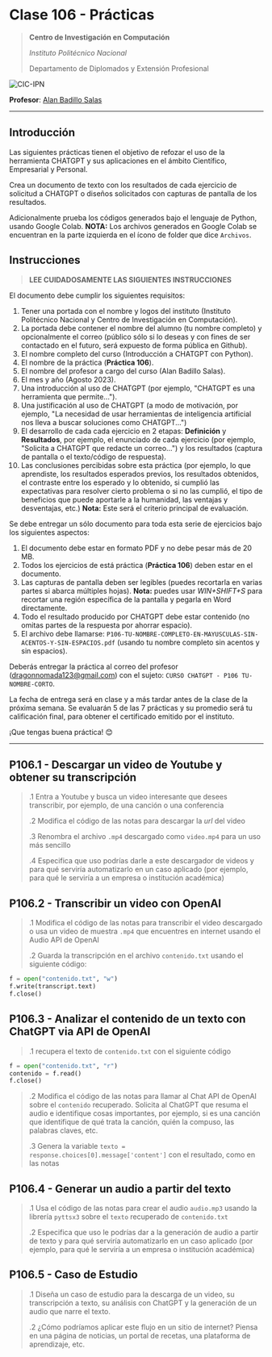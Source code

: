 # Clase 106 - Prácticas

> **Centro de Investigación en Computación**
>
> *Instituto Politécnico Nacional*
>
> Departamento de Diplomados y Extensión Profesional
>

![CIC-IPN](https://www.cic.ipn.mx/images/logos/logositiocicletras.png)

**Profesor**: [Alan Badillo Salas](alan@nomadacode.com)

---

## Introducción

Las siguientes prácticas tienen el objetivo de refozar el uso de la herramienta CHATGPT y sus aplicaciones en el ámbito Científico, Empresarial y Personal.

Crea un documento de texto con los resultados de cada ejercicio de solicitud a CHATGPT o diseños solicitados con capturas de pantalla de los resultados.

Adicionalmente prueba los códigos generados bajo el lenguaje de Python, usando Google Colab. **NOTA:** Los archivos generados en Google Colab se encuentran en la parte izquierda en el ícono de folder que dice `Archivos`.

## Instrucciones

> **LEE CUIDADOSAMENTE LAS SIGUIENTES INSTRUCCIONES**

El documento debe cumplir los siguientes requisitos:

1. Tener una portada con el nombre y logos del instituto (Instituto Politécnico Nacional y Centro de Investigación en Computación).
2. La portada debe contener el nombre del alumno (tu nombre completo) y opcionalmente el correo (público sólo si lo deseas y con fines de ser contactado en el futuro, será expuesto de forma pública en Github).
3. El nombre completo del curso (Introducción a CHATGPT con Python).
4. El nombre de la práctica (**Práctica 106**).
5. El nombre del profesor a cargo del curso (Alan Badillo Salas).
6. El mes y año (Agosto 2023).
7. Una introducción al uso de CHATGPT (por ejemplo, "CHATGPT es una herramienta que permite...").
8. Una justificación al uso de CHATGPT (a modo de motivación, por ejemplo, "La necesidad de usar herramientas de inteligencia artificial nos lleva a buscar soluciones como CHATGPT...")
9. El desarrollo de cada cada ejercicio en 2 etapas: **Definición** y **Resultados**, por ejemplo, el enunciado de cada ejercicio (por ejemplo, "Solicita a CHATGPT que redacte un correo...") y los resultados (captura de pantalla o el texto/código de respuesta).
10. Las conclusiones percibidas sobre esta práctica (por ejemplo, lo que aprendiste, los resultados esperados previos, los resultados obtenidos, el contraste entre los esperado y lo obtenido, si cumplió las expectativas para resolver cierto problema o si no las cumplió, el tipo de beneficios que puede aportarle a la humanidad, las ventajas y desventajas, etc.) **Nota:** Este será el criterio principal de evaluación.

Se debe entregar un sólo documento para toda esta serie de ejercicios bajo los siguientes aspectos:

1. El documento debe estar en formato PDF y no debe pesar más de 20 MB.
2. Todos los ejercicios de está práctica (**Práctica 106**) deben estar en el documento.
3. Las capturas de pantalla deben ser legibles (puedes recortarla en varias partes si abarca múltiples hojas). **Nota:** puedes usar *WIN+SHIFT+S* para recortar una región específica de la pantalla y pegarla en Word directamente.
4. Todo el resultado producido por CHATGPT debe estar contenido (no omitas partes de la respuesta por ahorrar espacio).
5. El archivo debe llamarse: `P106-TU-NOMBRE-COMPLETO-EN-MAYUSCULAS-SIN-ACENTOS-Y-SIN-ESPACIOS.pdf` (usando tu nombre completo sin acentos y sin espacios).

Deberás entregar la práctica al correo del profesor ([dragonnomada123@gmail.com](dragonnomada123@gmail.com)) con el sujeto: `CURSO CHATGPT - P106 TU-NOMBRE-CORTO`.

La fecha de entrega será en clase y a más tardar antes de la clase de la próxima semana. Se evaluarán 5 de las 7 prácticas y su promedio será tu calificación final, para obtener el certificado emitido por el instituto.

¡Que tengas buena práctica! 😊

---

## P106.1 - Descargar un video de Youtube y obtener su transcripción

> .1 Entra a Youtube y busca un video interesante que desees transcribir, por ejemplo, de una canción o una conferencia
>
>
> .2 Modifica el código de las notas para descargar la *url* del video
>
>
> .3 Renombra el archivo `.mp4` descargado como `video.mp4` para un uso más sencillo
>
> .4 Especifica que uso podrías darle a este descargador de videos y para qué serviría automatizarlo en un caso aplicado (por ejemplo, para qué le serviría a un empresa o institución académica)
>

## P106.2 - Transcribir un video con OpenAI

> .1 Modifica el código de las notas para transcribir el video descargado o usa un video de muestra `.mp4` que encuentres en internet usando el Audio API de OpenAI
>
>
> .2 Guarda la transcripción en el archivo `contenido.txt` usando el siguiente código:

```py
f = open("contenido.txt", "w")
f.write(transcript.text)
f.close()
```

## P106.3 - Analizar el contenido de un texto con ChatGPT via API de OpenAI

> .1 recupera el texto de `contenido.txt` con el siguiente código

```py
f = open("contenido.txt", "r")
contenido = f.read()
f.close()
```

> .2 Modifica el código de las notas para llamar al Chat API de OpenAI sobre el `contenido` recuperado. Solicita al ChatGPT que resuma el audio e identifique cosas importantes, por ejemplo, si es una canción que identifique de qué trata la canción, quién la compuso, las palabras claves, etc.
>
>
> .3 Genera la variable `texto = response.choices[0].message['content']` con el resultado, como en las notas
>

## P106.4 - Generar un audio a partir del texto

> .1 Usa el código de las notas para crear el audio `audio.mp3` usando la librería `pyttsx3` sobre el `texto` recuperado de `contenido.txt`
>
>
> .2 Especifica que uso le podrías dar a la generación de audio a partir de texto y para qué serviría automatizarlo en un caso aplicado (por ejemplo, para qué le serviría a un empresa o institución académica)
>

## P106.5 - Caso de Estudio

> .1 Diseña un caso de estudio para la descarga de un video, su transcripción a texto, su análisis con ChatGPT y la generación de un audio que narre el texto.
>
>
> .2 ¿Cómo podríamos aplicar este flujo en un sitio de internet? Piensa en una página de noticias, un portal de recetas, una plataforma de aprendizaje, etc.
>
